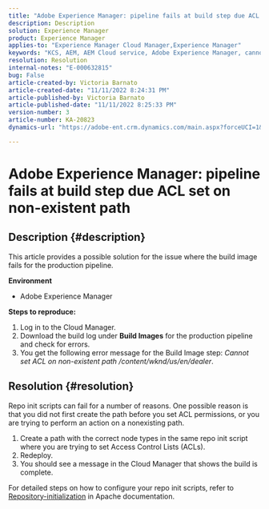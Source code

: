 ```yaml
---
title: "Adobe Experience Manager: pipeline fails at build step due ACL set on non-existent path"
description: Description
solution: Experience Manager
product: Experience Manager
applies-to: "Experience Manager Cloud Manager,Experience Manager"
keywords: "KCS, AEM, AEM Cloud service, Adobe Experience Manager, cannot set acl on non existent path"
resolution: Resolution
internal-notes: "E-000632815"
bug: False
article-created-by: Victoria Barnato
article-created-date: "11/11/2022 8:24:31 PM"
article-published-by: Victoria Barnato
article-published-date: "11/11/2022 8:25:33 PM"
version-number: 3
article-number: KA-20823
dynamics-url: "https://adobe-ent.crm.dynamics.com/main.aspx?forceUCI=1&pagetype=entityrecord&etn=knowledgearticle&id=36110ad4-fe61-ed11-9561-6045bd006793"

---
```

# Adobe Experience Manager: pipeline fails at build step due ACL set on non-existent path

## Description {#description}


This article provides a possible solution for the issue where the build image fails for the production pipeline.

<b>Environment</b>

- Adobe Experience Manager


<b>Steps to reproduce:</b>

1. Log in to the Cloud Manager.
2. Download the build log under <b>Build Images</b> for the production pipeline and check for errors.
3. You get the following error message for the Build Image step: *Cannot set ACL on non-existent path /content/wknd/us/en/dealer*.



## Resolution {#resolution}


Repo init scripts can fail for a number of reasons. One possible reason is that you did not first create the path before you set ACL permissions, or you are trying to perform an action on a nonexisting path.

1. Create a path with the correct node types in the same repo init script where you are trying to set Access Control Lists (ACLs).
2. Redeploy.
3. You should see a message in the Cloud Manager that shows the build is complete.


For detailed steps on how to configure your repo init scripts, refer to [Repository-initialization](https://sling.apache.org/documentation/bundles/repository-initialization.html) in Apache documentation.
